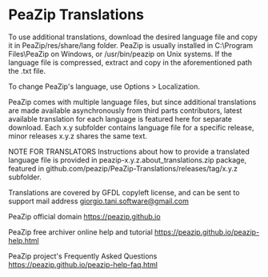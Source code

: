 PeaZip Translations
======

To use additional translations, download the desired language file and copy it in PeaZip/res/share/lang folder.
PeaZip is usually installed in C:\Program Files\PeaZip on Windows, or /usr/bin/peazip on Unix systems.
If the language file is compressed, extract and copy in the aforementioned path the .txt file.

To change PeaZip's language, use Options > Localization.

PeaZip comes with multiple language files, but since additional translations are made available asynchronously from third parts contributors, latest available translation for each language is featured here for separate download.
Each x.y subfolder contains language file for a specific release, minor releases x.y.z shares the same text.

NOTE FOR TRANSLATORS
Instructions about how to provide a translated language file is provided in peazip-x.y.z.about_translations.zip package, featured in github.com/peazip/PeaZip-Translations/releases/tag/x.y.z subfolder.

Translations are covered by GFDL copyleft license, and can be sent to support mail address giorgio.tani.software@gmail.com

PeaZip official domain https://peazip.github.io

PeaZip free archiver online help and tutorial https://peazip.github.io/peazip-help.html

PeaZip project's Frequently Asked Questions https://peazip.github.io/peazip-help-faq.html
